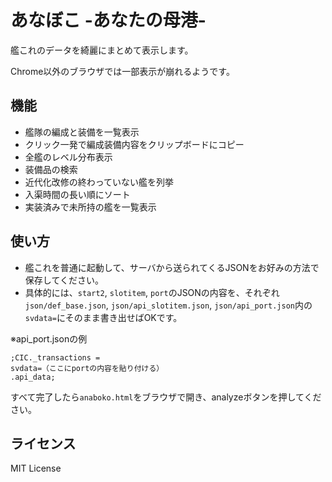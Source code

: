 # あなぼこ -あなたの母港-
艦これのデータを綺麗にまとめて表示します。

Chrome以外のブラウザでは一部表示が崩れるようです。


## 機能
- 艦隊の編成と装備を一覧表示
- クリック一発で編成装備内容をクリップボードにコピー
- 全艦のレベル分布表示
- 装備品の検索
- 近代化改修の終わっていない艦を列挙
- 入渠時間の長い順にソート
- 実装済みで未所持の艦を一覧表示

## 使い方
- 艦これを普通に起動して、サーバから送られてくるJSONをお好みの方法で保存してください。
- 具体的には、`start2`, `slotitem`, `port`のJSONの内容を、それぞれ`json/def_base.json`, `json/api_slotitem.json`, `json/api_port.json`内の`svdata=`にそのまま書き出せばOKです。

※api_port.jsonの例

    ;CIC._transactions =
    svdata=（ここにportの内容を貼り付ける）
    .api_data;

すべて完了したら`anaboko.html`をブラウザで開き、analyzeボタンを押してください。

## ライセンス
MIT License
